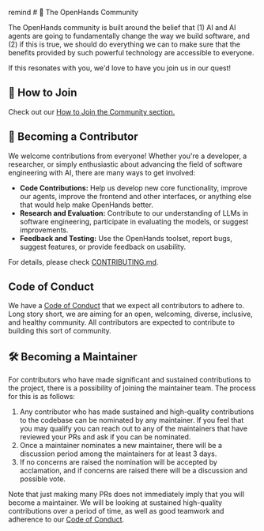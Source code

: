 remind # 🙌 The OpenHands Community

The OpenHands community is built around the belief that (1) AI and AI agents are going to fundamentally change the way
we build software, and (2) if this is true, we should do everything we can to make sure that the benefits provided by
such powerful technology are accessible to everyone.

If this resonates with you, we'd love to have you join us in our quest!

## 🤝 How to Join

Check out our [How to Join the Community section.](https://github.com/All-Hands-AI/OpenHands?tab=readme-ov-file#-how-to-join-the-community)

## 💪 Becoming a Contributor

We welcome contributions from everyone! Whether you're a developer, a researcher, or simply enthusiastic about advancing
the field of software engineering with AI, there are many ways to get involved:

- **Code Contributions:** Help us develop new core functionality, improve our agents, improve the frontend and other
interfaces, or anything else that would help make OpenHands better.
- **Research and Evaluation:** Contribute to our understanding of LLMs in software engineering, participate in
evaluating the models, or suggest improvements.
- **Feedback and Testing:** Use the OpenHands toolset, report bugs, suggest features, or provide feedback on usability.

For details, please check [CONTRIBUTING.md](./CONTRIBUTING.md).

## Code of Conduct

We have a [Code of Conduct](./CODE_OF_CONDUCT.md) that we expect all contributors to adhere to.
Long story short, we are aiming for an open, welcoming, diverse, inclusive, and healthy community.
All contributors are expected to contribute to building this sort of community.

## 🛠️ Becoming a Maintainer

For contributors who have made significant and sustained contributions to the project, there is a possibility of joining
the maintainer team. The process for this is as follows:

1. Any contributor who has made sustained and high-quality contributions to the codebase can be nominated by any
maintainer. If you feel that you may qualify you can reach out to any of the maintainers that have reviewed your PRs and ask if you can be nominated.
2. Once a maintainer nominates a new maintainer, there will be a discussion period among the maintainers for at least 3 days.
3. If no concerns are raised the nomination will be accepted by acclamation, and if concerns are raised there will be a discussion and possible vote.

Note that just making many PRs does not immediately imply that you will become a maintainer. We will be looking
at sustained high-quality contributions over a period of time, as well as good teamwork and adherence to our [Code of Conduct](./CODE_OF_CONDUCT.md).
